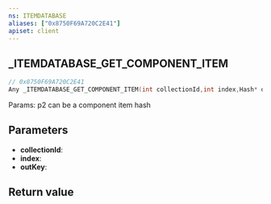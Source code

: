 ```yaml
---
ns: ITEMDATABASE
aliases: ["0x8750F69A720C2E41"]
apiset: client
---
```

## _ITEMDATABASE_GET_COMPONENT_ITEM

```c
// 0x8750F69A720C2E41
Any _ITEMDATABASE_GET_COMPONENT_ITEM(int collectionId,int index,Hash* outKey);
```

Params: p2 can be a component item hash

## Parameters
* **collectionId**:
* **index**:
* **outKey**:

## Return value
